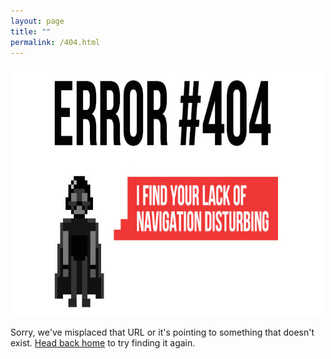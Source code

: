 ```yaml
---
layout: page
title: ""
permalink: /404.html
---
```


<div class="page">
  <img src="/public/404.jpg" alt="Smiley face" height="400" width="500">
  <p class="lead">Sorry, we've misplaced that URL or it's pointing to something that doesn't exist. <a href="/">Head back home</a> to try finding it again.</p>
</div>
